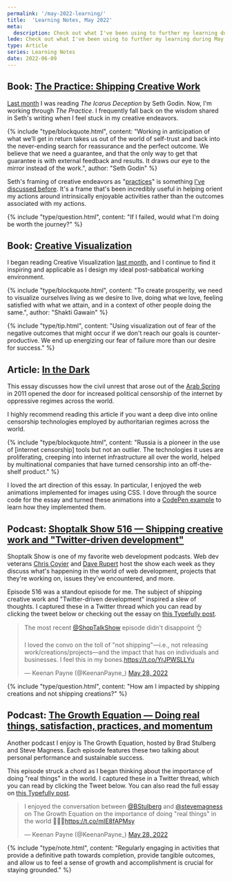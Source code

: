 ```yaml
---
permalink: '/may-2022-learning/'
title:  'Learning Notes, May 2022'
meta: 
  description: Check out what I've been using to further my learning during May 2022.
lede: Check out what I've been using to further my learning during May 2022.
type: Article
series: Learning Notes
date: 2022-06-09
---
```


## Book: [The Practice: Shipping Creative Work](https://www.indiebound.org/book/9780593328972)

[Last month](/april-2022-learning/) I was reading *The Icarus Deception* by Seth Godin. Now, I'm working through *The Practice*. I frequently fall back on the wisdom shared in Seth's writing when I feel stuck in my creative endeavors.

{% include "type/blockquote.html", content: "Working in anticipation of what we’ll get in return takes us out of the world of self-trust and back into the never-ending search for reassurance and the perfect outcome. We believe that we need a guarantee, and that the only way to get that guarantee is with external feedback and results. It draws our eye to the mirror instead of the work.", author: "Seth Godin" %}

Seth's framing of creative endeavors as "[practices](/tags/practices)" is something [I've discussed before](/practices/). It's a frame that's been incredibly useful in helping orient my actions around intrinsically enjoyable activities rather than the outcomes associated with my actions.

{% include "type/question.html", content: "If I failed, would what I'm doing be worth the journey?" %}

## Book: [Creative Visualization](https://www.indiebound.org/book/9781608684649)

I began reading Creative Visualization [last month](/april-2022-learning/), and I continue to find it inspiring and applicable as I design my ideal post-sabbatical working environment. 

{% include "type/blockquote.html", content: "To create prosperity, we need to visualize ourselves living as we desire to live, doing what we love, feeling satisfied with what we attain, and in a context of other people doing the same.", author: "Shakti Gawain" %}

{% include "type/tip.html", content: "Using visualization out of fear of the negative outcomes that might occur if we don't reach our goals is counter-productive. We end up energizing our fear of failure more than our desire for success." %}

## Article: [In the Dark](https://restofworld.org/2022/blackouts/)

This essay discusses how the civil unrest that arose out of the [Arab Spring](https://en.wikipedia.org/wiki/Arab_Spring) in 2011 opened the door for increased political censorship of the internet by oppressive regimes across the world.

I highly recommend reading this article if you want a deep dive into online censorship technologies employed by authoritarian regimes across the world.

{% include "type/blockquote.html", content: "Russia is a pioneer in the use of [internet censorship] tools but not an outlier. The technologies it uses are proliferating, creeping into internet infrastructure all over the world, helped by multinational companies that have turned censorship into an off-the-shelf product." %}

I loved the art direction of this essay. In particular, I enjoyed the web animations implemented for images using CSS. I dove through the source code for the essay and turned these animations into a [CodePen example](https://codepen.io/keenanpayne/pen/rNJjapZ/5d4f012df0610638651b5c4053a6c4f7?editors=1100) to learn how they implemented them.

## Podcast: [Shoptalk Show 516 — Shipping creative work and "Twitter-driven development"](https://shoptalkshow.com/516/)

Shoptalk Show is one of my favorite web development podcasts. Web dev veterans [Chris Coyier](http://chriscoyier.net) and [Dave Rupert](https://daverupert.com) host the show each week as they discuss what's happening in the world of web development, projects that they're working on, issues they've encountered, and more.

Episode 516 was a standout episode for me. The subject of shipping creative work and "Twitter-driven development" inspired a slew of thoughts. I captured these in a Twitter thread which you can read by clicking the tweet below or checking out the essay on [this Typefully post](https://typefully.com/KeenanPayne_/shoptalk-show-516-shipping-creative-work-and-Q9oMR2p). 

<blockquote class="twitter-tweet"><p lang="en" dir="ltr">The most recent <a href="https://twitter.com/ShopTalkShow?ref_src=twsrc%5Etfw">@ShopTalkShow</a> episode didn&#39;t disappoint 👌 <br><br>I loved the convo on the toll of &quot;not shipping&quot;—i.e., not releasing work/creations/projects—and the impact that has on individuals and businesses. I feel this in my bones.<a href="https://t.co/YrJPWSLLYu">https://t.co/YrJPWSLLYu</a></p>&mdash; Keenan Payne (@KeenanPayne_) <a href="https://twitter.com/KeenanPayne_/status/1530364036847505408?ref_src=twsrc%5Etfw">May 28, 2022</a></blockquote> <script async src="https://platform.twitter.com/widgets.js" charset="utf-8"></script>

{% include "type/question.html", content: "How am I impacted by shipping creations and not shipping creations?" %}

## Podcast: [The Growth Equation — Doing real things, satisfaction, practices, and momentum](https://thegrowtheq.com/do-more-real-things-in-the-world-be-better-and-feel-better/)

Another podcast I enjoy is The Growth Equation, hosted by Brad Stulberg and Steve Magness. Each episode features these two talking about personal performance and sustainable success.

This episode struck a chord as I began thinking about the importance of doing "real things" in the world. I captured these in a Twitter thread, which you can read by clicking the Tweet below. You can also read the full essay on [this Typefully post](https://typefully.com/KeenanPayne_/JlDHqXy). 

<blockquote class="twitter-tweet"><p lang="en" dir="ltr">I enjoyed the conversation between <a href="https://twitter.com/BStulberg?ref_src=twsrc%5Etfw">@BStulberg</a> and <a href="https://twitter.com/stevemagness?ref_src=twsrc%5Etfw">@stevemagness</a> on The Growth Equation on the importance of doing &quot;real things&quot; in the world 🚵🏻‍♂️<a href="https://t.co/mIE8fAPMsy">https://t.co/mIE8fAPMsy</a></p>&mdash; Keenan Payne (@KeenanPayne_) <a href="https://twitter.com/KeenanPayne_/status/1530630169450319874?ref_src=twsrc%5Etfw">May 28, 2022</a></blockquote>

{% include "type/note.html", content: "Regularly engaging in activities that provide a definitive path towards completion, provide tangible outcomes, and allow us to feel a sense of growth and accomplishment is crucial for staying grounded." %}
